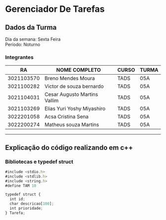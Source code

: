 # Gerenciador De Tarefas

## Dados da Turma <br>
Dia da semana: Sexta Feira <br>
Período: Noturno <br>

### Integrantes

|RA| NOME COMPLETO| CURSO | TURMA |
| ------------ | ------------ | ------------ | ------------ |
|3021103570|Breno Mendes Moura|TADS|05A|
|3021100282|Victor de souza bernardo|TADS|05A|
|3021104031|Cesar Augusto Martins Vallim|TADS|05A|
|3021103269|Elias Yuri Yoshy Miyashiro|TADS|05A|
|3022201058|Acsa Cristina Sena|TADS|05A|
|3022200274|Matheus souza Martins|TADS|05A|


<hr>

## Explicação do código realizando em c++

### Bibliotecas e typedef struct

```javascript
#include <stdio.h>
#include <stdlib.h>
#include <string.h>
#define TAM 10

typedef struct {
  int id;
  char descricao[100];
  int prioridade;
} Tarefa;
```
